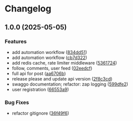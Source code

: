 # Changelog

## 1.0.0 (2025-05-05)


### Features

* add automation workflow ([834dd51](https://github.com/tenteedee/gopher-social/commit/834dd51940669013340d71abde16fc0ec9899a8e))
* add automation workflow ([cb7d322](https://github.com/tenteedee/gopher-social/commit/cb7d32214d9ff8c55022089ec09961bd4a8e6069))
* add redis cache, rate limiter middleware ([5361724](https://github.com/tenteedee/gopher-social/commit/5361724d989fde7251197cbf86c11a3d97a0274a))
* follow, comments, user feed ([02eedcf](https://github.com/tenteedee/gopher-social/commit/02eedcf1034731b242bac359cf15d29f93edda70))
* full api for post ([aa6706b](https://github.com/tenteedee/gopher-social/commit/aa6706b6fdc11ece0117e61aba8ddd998ba7544a))
* release please and update api version ([2f8c3cd](https://github.com/tenteedee/gopher-social/commit/2f8c3cd36ff53a9e2ab8c72f2642a2b5c5da18ba))
* swaggo documentation; refactor: zap logging ([599dfe2](https://github.com/tenteedee/gopher-social/commit/599dfe2ed56a17a11f34fe7537b4325bc8f1db19))
* user registration ([66553a9](https://github.com/tenteedee/gopher-social/commit/66553a96c79cdb0b81717569b1d26a1f857c7a10))


### Bug Fixes

* refactor gitignore ([36f49f6](https://github.com/tenteedee/gopher-social/commit/36f49f6c7b091dc2edbe51a5915783e789625d48))
